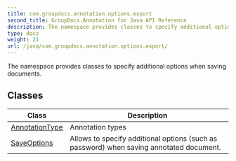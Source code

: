 ```yaml
---
title: com.groupdocs.annotation.options.export
second_title: GroupDocs.Annotation for Java API Reference
description: The namespace provides classes to specify additional options when saving documents.
type: docs
weight: 21
url: /java/com.groupdocs.annotation.options.export/
---
```


The namespace provides classes to specify additional options when saving documents.


## Classes

| Class | Description |
| --- | --- |
| [AnnotationType](../com.groupdocs.annotation.options.export/annotationtype) | Annotation types |
| [SaveOptions](../com.groupdocs.annotation.options.export/saveoptions) | Allows to specify additional options (such as password) when saving annotated document. |
